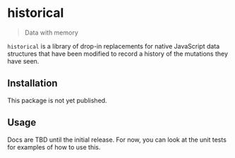 # historical

> Data with memory

`historical` is a library of drop-in replacements for native JavaScript data structures that have been modified to record a history of the mutations they have seen.

## Installation

This package is not yet published.

## Usage

Docs are TBD until the initial release. For now, you can look at the unit tests for examples of how to use this.
